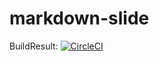 # markdown-slide

BuildResult: [![CircleCI](https://circleci.com/gh/meru26/markdown-slide.svg?style=svg)](https://circleci.com/gh/meru26/markdown-slide)
